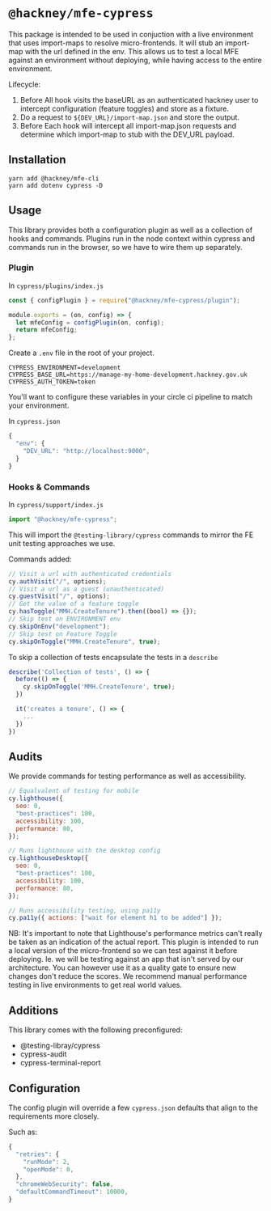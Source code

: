 # `@hackney/mfe-cypress`

This package is intended to be used in conjuction with a live environment that uses
import-maps to resolve micro-frontends. It will stub an import-map with the url defined in
the env. This allows us to test a local MFE against an environment without deploying,
while having access to the entire environment.

Lifecycle:

1. Before All hook visits the baseURL as an authenticated hackney user to intercept
   configuration (feature toggles) and store as a fixture.
2. Do a request to `${DEV_URL}/import-map.json` and store the output.
3. Before Each hook will intercept all import-map.json requests and determine which
   import-map to stub with the DEV_URL payload.

## Installation

```
yarn add @hackney/mfe-cli
yarn add dotenv cypress -D
```

## Usage

This library provides both a configuration plugin as well as a collection of hooks and
commands. Plugins run in the node context within cypress and commands run in the browser,
so we have to wire them up separately.

### Plugin

In `cypress/plugins/index.js`

```js
const { configPlugin } = require("@hackney/mfe-cypress/plugin");

module.exports = (on, config) => {
  let mfeConfig = configPlugin(on, config);
  return mfeConfig;
};
```

Create a `.env` file in the root of your project.

```
CYPRESS_ENVIRONMENT=development
CYPRESS_BASE_URL=https://manage-my-home-development.hackney.gov.uk
CYPRESS_AUTH_TOKEN=token
```

You'll want to configure these variables in your circle ci pipeline to match your
environment.

In `cypress.json`

```js
{
  "env": {
    "DEV_URL": "http://localhost:9000",
  }
}
```

### Hooks & Commands

In `cypress/support/index.js`

```js
import "@hackney/mfe-cypress";
```

This will import the `@testing-library/cypress` commands to mirror the FE unit testing
approaches we use.

Commands added:

```js
// Visit a url with authenticated credentials
cy.authVisit("/", options);
// Visit a url as a guest (unauthenticated)
cy.guestVisit("/", options);
// Get the value of a feature toggle
cy.hasToggle("MMH.CreateTenure").then((bool) => {});
// Skip test on ENVIRONMENT env
cy.skipOnEnv("development");
// Skip test on Feature Toggle
cy.skipOnToggle("MMH.CreateTenure", true);
```

To skip a collection of tests encapsulate the tests in a `describe`

```js
describe('Collection of tests', () => {
  before(() => {
    cy.skipOnToggle('MMH.CreateTenure', true);
  })

  it('creates a tenure', () => {
    ...
  })
})
```

## Audits

We provide commands for testing performance as well as accessibility.

```js
// Equalvalent of testing for mobile
cy.lighthouse({
  seo: 0,
  "best-practices": 100,
  accessibility: 100,
  performance: 80,
});

// Runs lighthouse with the desktop config
cy.lighthouseDesktop({
  seo: 0,
  "best-practices": 100,
  accessibility: 100,
  performance: 80,
});

// Runs accessibility testing, using pa11y
cy.pa11y({ actions: ["wait for element h1 to be added"] });
```

NB: It's important to note that Lighthouse's performance metrics can't really be taken as
an indication of the actual report. This plugin is intended to run a local version of the
micro-frontend so we can test against it before deploying. Ie. we will be testing against
an app that isn't served by our architecture. You can however use it as a quality gate to
ensure new changes don't reduce the scores. We recommend manual performance testing in
live environments to get real world values.

## Additions

This library comes with the following preconfigured:

- @testing-libray/cypress
- cypress-audit
- cypress-terminal-report

## Configuration

The config plugin will override a few `cypress.json` defaults that align to the
requirements more closely.

Such as:

```js
{
  "retries": {
    "runMode": 2,
    "openMode": 0,
  },
  "chromeWebSecurity": false,
  "defaultCommandTimeout": 10000,
}
```
